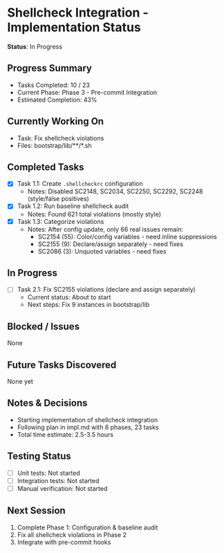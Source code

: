 # Shellcheck Integration - Implementation Status

**Status**: In Progress

## Progress Summary
- Tasks Completed: 10 / 23
- Current Phase: Phase 3 - Pre-commit Integration
- Estimated Completion: 43%

## Currently Working On
- Task: Fix shellcheck violations
- Files: bootstrap/lib/**/*.sh

## Completed Tasks
- [x] Task 1.1: Create `.shellcheckrc` configuration
  - Notes: Disabled SC2148, SC2034, SC2250, SC2292, SC2248 (style/false positives)
- [x] Task 1.2: Run baseline shellcheck audit
  - Notes: Found 621 total violations (mostly style)
- [x] Task 1.3: Categorize violations
  - Notes: After config update, only 66 real issues remain:
    - SC2154 (55): Color/config variables - need inline suppressions
    - SC2155 (9): Declare/assign separately - need fixes
    - SC2086 (3): Unquoted variables - need fixes

## In Progress
- [ ] Task 2.1: Fix SC2155 violations (declare and assign separately)
  - Current status: About to start
  - Next steps: Fix 9 instances in bootstrap/lib

## Blocked / Issues
None

## Future Tasks Discovered
None yet

## Notes & Decisions
- Starting implementation of shellcheck integration
- Following plan in impl.md with 6 phases, 23 tasks
- Total time estimate: 2.5-3.5 hours

## Testing Status
- [ ] Unit tests: Not started
- [ ] Integration tests: Not started
- [ ] Manual verification: Not started

## Next Session
1. Complete Phase 1: Configuration & baseline audit
2. Fix all shellcheck violations in Phase 2
3. Integrate with pre-commit hooks
